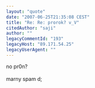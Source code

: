 ```yaml
---
layout: "quote"
date: "2007-06-25T21:35:08 CEST"
title: "Re: Re: prorok? v_V"
citedAuthor: "saji"
author: ""
legacyCommentId: "193"
legacyHost: "89.171.54.25"
legacyUserAgent: ""
---
```


no pr0n?<br>
<br>
marny spam d;